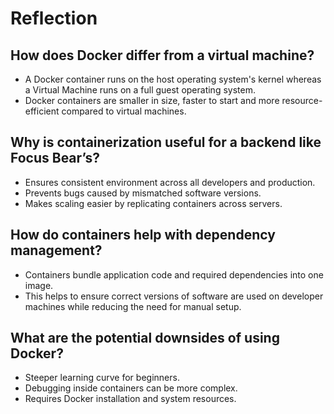 # Reflection

## How does Docker differ from a virtual machine?

- A Docker container runs on the host operating system's kernel whereas a Virtual Machine runs on a full guest operating system.
- Docker containers are smaller in size, faster to start and more resource-efficient compared to virtual machines.

## Why is containerization useful for a backend like Focus Bear’s?

- Ensures consistent environment across all developers and production.  
- Prevents bugs caused by mismatched software versions.
- Makes scaling easier by replicating containers across servers.  

## How do containers help with dependency management?

- Containers bundle application code and required dependencies into one image.
- This helps to ensure correct versions of software are used on developer machines while reducing the need for manual setup.

## What are the potential downsides of using Docker?

- Steeper learning curve for beginners.  
- Debugging inside containers can be more complex.
- Requires Docker installation and system resources.
